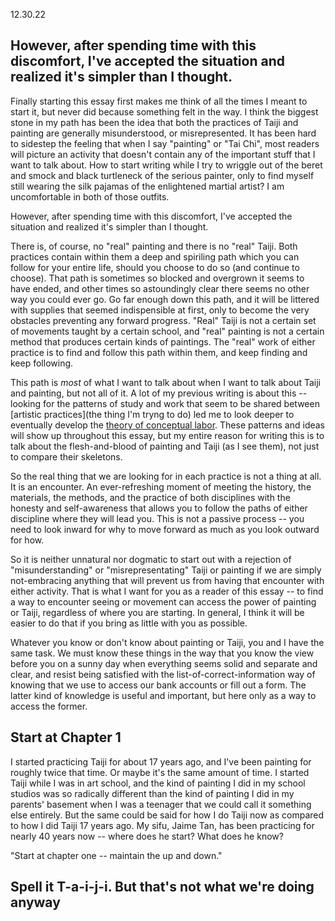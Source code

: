 12.30.22

## However, after spending time with this discomfort, I've accepted the situation and realized it's simpler than I thought.

Finally starting this essay first makes me think of all the times I meant to start it, but never did because something felt in the way. I think the biggest stone in my path has been the idea that both the practices of Taiji and painting are generally misunderstood, or misrepresented. It has been hard to sidestep the feeling that when I say "painting" or "Tai Chi", most readers will picture an activity that doesn't contain any of the important stuff that I want to talk about. How to start writing while I try to wriggle out of the beret and smock and black turtleneck of the serious painter, only to find myself still wearing  the silk pajamas of the enlightened martial artist? I am uncomfortable in both of those outfits.

However, after spending time with this discomfort, I've accepted the situation and realized it's simpler than I thought.

There is, of course, no "real" painting and there is no "real" Taiji. Both practices contain within them a deep and spiriling path which you can follow for your entire life, should you choose to do so (and continue to choose). That path is sometimes so blocked and overgrown it seems to have ended, and other times so astoundingly clear there seems no other way you could ever go. Go far enough down this path, and it will be littered with supplies that seemed indispensible at first, only to become the very obstacles preventing any forward progress. "Real" Taiji is not a certain set of movements taught by a certain school, and "real" painting is not a certain method that produces certain kinds of paintings. The "real" work of either practice is to find and follow this path within them, and keep finding and keep following.

This path is *most* of what I want to talk about when I want to talk about Taiji and painting, but not all of it. A lot of my previous writing is about this -- looking for the patterns of study and work that seem to be shared between [artistic practices](the thing I'm tryng to do) led me to look deeper to eventually develop the [theory of conceptual labor](http://conceptuallabor.com/). These patterns and ideas will show up throughout this essay, but my entire reason for writing this is to talk about the flesh-and-blood of painting and Taiji (as I see them), not just to compare their skeletons. 

So the real thing that we are looking for in each practice is not a thing at all. It is an encounter. An ever-refreshing moment of meeting the history, the materials, the methods, and the practice of both disciplines with the honesty and self-awareness that allows you to follow the paths of either discipline where they will lead you. This is not a passive process -- you need to look inward for why to move forward as much as you look outward for how.

So it is neither unnatural nor dogmatic to start out with a rejection of "misunderstanding" or "misrepresentating" Taiji or painting if we are simply not-embracing anything that will prevent us from having that encounter with either activity. That is what I want for you as a reader of this essay -- to find a way to encounter seeing or movement can access the power of painting or Taiji, regardless of where you are starting. In general, I think it will be easier to do that if you bring as little with you as possible.

Whatever you know or don't know about painting or Taiji, you and I have the same task. We must know these things in the way that you know the view before you on a sunny day when everything seems solid and separate and clear, and resist being satisfied with the list-of-correct-information way of knowing that we use to access our bank accounts or fill out a form. The latter kind of knowledge is useful and important, but here only as a way to access the former.
 

## Start at Chapter 1

I started practicing Taiji for about 17 years ago, and I've been painting for roughly twice that time. Or maybe it's the same amount of time. I started Taiji while I was in art school, and the kind of painting I did in my school studios was so radically different than the kind of painting I did in my parents' basement when I was a teenager that we could call it something else entirely. But the same could be said for how I do Taiji now as compared to how I did Taiji 17 years ago. My sifu, Jaime Tan, has been practicing for nearly 40 years now -- where does he start? What does he know?

"Start at chapter one -- maintain the up and down."

## Spell it T-a-i-j-i. But that's not what we're doing anyway

